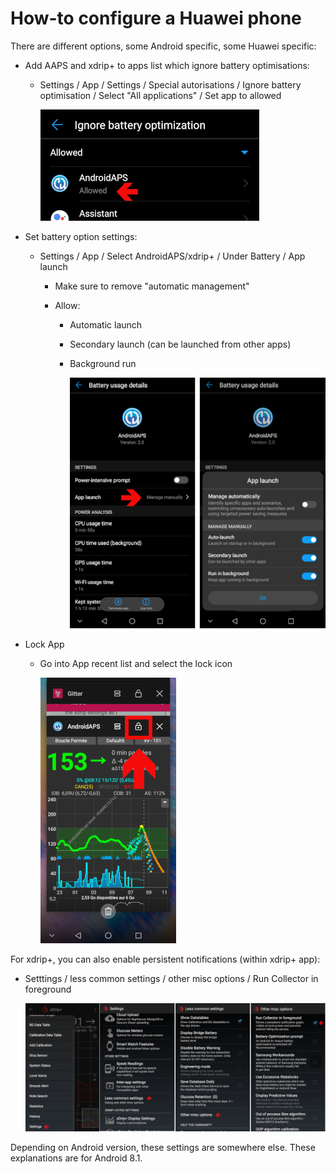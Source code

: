 # How-to configure a Huawei phone

There are different options, some Android specific, some Huawei specific:

* Add AAPS and xdrip+ to apps list which ignore battery optimisations:
  
  * Settings / App / Settings / Special autorisations / Ignore battery optimisation / Select "All applications" / Set app to allowed
    
    ![Huawei - ignore battery optimization](../images/Huawei_BatteryOptimization.png)

* Set battery option settings:
  
  * Settings / App / Select AndroidAPS/xdrip+ / Under Battery / App launch
    
    * Make sure to remove "automatic management"
    * Allow:
      
      * Automatic launch
      * Secondary launch (can be launched from other apps)
      * Background run
        
        ![Huawei - battery options](../images/Huawei_BatteryOptions.png)

* Lock App
  
  * Go into App recent list and select the lock icon
    
    ![Huawei - lock app](../images/Huawei_LockApp.png)

For xdrip+, you can also enable persistent notifications (within xdrip+ app):

* Setttings / less common settings / other misc options / Run Collector in foreground
  
  ![xdrip+ settings - collector in foreground](../images/xdrip_collector_foreground.png)

Depending on Android version, these settings are somewhere else. These explanations are for Android 8.1.